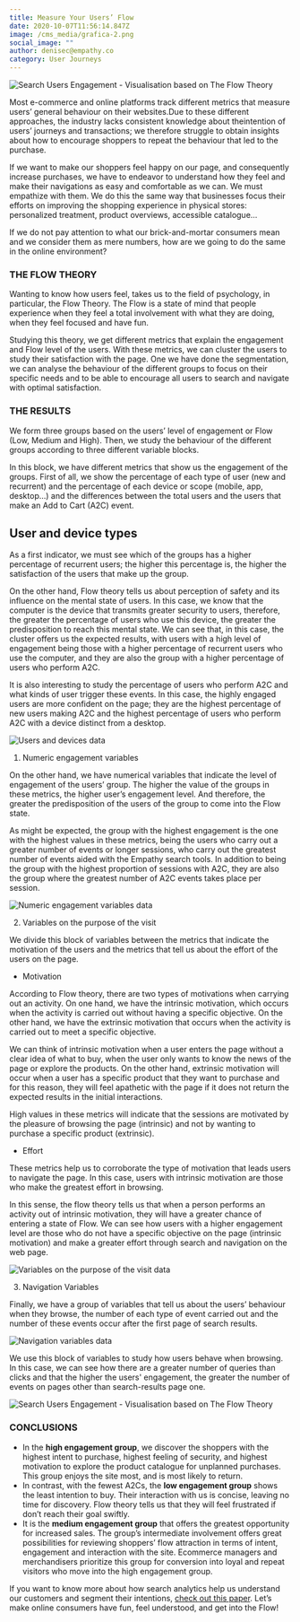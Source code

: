 ```yaml
---
title: Measure Your Users’ Flow
date: 2020-10-07T11:56:14.847Z
image: /cms_media/grafica-2.png
social_image: ""
author: denisec@empathy.co
category: User Journeys
---
```

![Search Users Engagement - Visualisation based on The Flow Theory](/cms_media/users-flow-visualisation.gif "Search Users Engagement - Visualisation based on The Flow Theory")

Most e-commerce and online platforms track different metrics that measure users’ general behaviour on their websites.Due to these different approaches, the industry lacks consistent knowledge about theintention of users’ journeys and transactions; we therefore struggle to obtain insights about how to encourage shoppers to repeat the behaviour that led to the purchase.

If we want to make our shoppers feel happy on our page, and consequently increase purchases, we have to endeavor to understand how they feel and make their navigations as easy and comfortable as we can. We must empathize with them. We do this the same way that businesses focus their efforts on improving the shopping experience in physical stores: personalized treatment, product overviews, accessible catalogue…

If we do not pay attention to what our brick-and-mortar consumers mean and we consider them as mere numbers, how are we going to do the same in the online environment?

### THE FLOW THEORY

Wanting to know how users feel, takes us to the field of psychology, in particular, the Flow Theory. The Flow is a state of mind that people experience when they feel a total involvement with what they are doing, when they feel focused and have fun.

Studying this theory, we get different metrics that explain the engagement and Flow level of the users. With these metrics, we can cluster the users to study their satisfaction with the page. One we have done the segmentation, we can analyse the behaviour of the different groups to focus on their specific needs and to be able to encourage all users to search and navigate with optimal satisfaction.

### THE RESULTS

We form three groups based on the users’ level of engagement or Flow (Low, Medium and High). Then, we study the behaviour of the different groups according to three different variable blocks.

In this block, we have different metrics that show us the engagement of the groups. First of all, we show the percentage of each type of user (new and recurrent) and the percentage of each device or scope (mobile, app, desktop...) and the differences between the total users and the users that make an Add to Cart (A2C) event.

## User and device types

As a first indicator, we must see which of the groups has a higher percentage of recurrent users; the higher this percentage is, the higher the satisfaction of the users that make up the group.

On the other hand, Flow theory tells us about perception of safety and its influence on the mental state of users. In this case, we know that the computer is the device that transmits greater security to users, therefore, the greater the percentage of users who use this device, the greater the predisposition to reach this mental state. We can see that, in this case, the cluster offers us the expected results, with users with a high level of engagement being those with a higher percentage of recurrent users who use the computer, and they are also the group with a higher percentage of users who perform A2C.

It is also interesting to study the percentage of users who perform A2C and what kinds of user trigger these events. In this case, the highly engaged users are more confident on the page; they are the highest percentage of new users making A2C and the highest percentage of users who perform A2C with a device distinct from a desktop.

![Users and devices data](/cms_media/users-and-devices.png "Users and devices")

1. Numeric engagement variables

On the other hand, we have numerical variables that indicate the level of engagement of the users’ group. The higher the value of the groups in these metrics, the higher user’s engagement level. And therefore, the greater the predisposition of the users of the group to come into the Flow state.

As might be expected, the group with the highest engagement is the one with the highest values ​​in these metrics, being the users who carry out a greater number of events or longer sessions, who carry out the greatest number of events aided with the Empathy search tools. In addition to being the group with the highest proportion of sessions with A2C, they are also the group where the greatest number of A2C events takes place per session.

![Numeric engagement variables data](/cms_media/1.-numeric-engagement-variables.png "Numeric engagement variables")

2. Variables on the purpose of the visit

We divide this block of variables between the metrics that indicate the motivation of the users and the metrics that tell us about the effort of the users on the page.

* Motivation

According to Flow theory, there are two types of motivations when carrying out an activity. On one hand, we have the intrinsic motivation, which occurs when the activity is carried out without having a specific objective. On the other hand, we have the extrinsic motivation that occurs when the activity is carried out to meet a specific objective.

We can think of intrinsic motivation when a user enters the page without a clear idea of ​​what to buy, when the user only wants to know the news of the page or explore the products. On the other hand, extrinsic motivation will occur when a user has a specific product that they want to purchase and for this reason, they will feel apathetic with the page if it does not return the expected results in the initial interactions.

High values ​​in these metrics will indicate that the sessions are motivated by the pleasure of browsing the page (intrinsic) and not by wanting to purchase a specific product (extrinsic).

* Effort

These metrics help us to corroborate the type of motivation that leads users to navigate the page. In this case, users with intrinsic motivation are those who make the greatest effort in browsing.

In this sense, the flow theory tells us that when a person performs an activity out of intrinsic motivation, they will have a greater chance of entering a state of Flow. We can see how users with a higher engagement level are those who do not have a specific objective on the page (intrinsic motivation) and make a greater effort through search and navigation on the web page.

![Variables on the purpose of the visit data](/cms_media/2.-variables-on-the-purpose-of-the-visit.png "Variables on the purpose of the visit")

3. Navigation Variables

Finally, we have a group of variables that tell us about the users’ behaviour when they browse, the number of each type of event carried out and the number of these events occur after the first page of search results.

![Navigation variables data](/cms_media/3.-navigation-variables.png "Navigation variables")

We use this block of variables to study how users behave when browsing. In this case, we can see how there are a greater number of queries than clicks and that the higher the users' engagement, the greater the number of events on pages other than search-results page one.

![Search Users Engagement - Visualisation based on The Flow Theory](/cms_media/users-flow-visualisation.gif "Search Users Engagement - Visualisation based on The Flow Theory")

### CONCLUSIONS

* In the **high engagement group**, we discover the shoppers with the highest intent to purchase, highest feeling of security, and highest motivation to explore the product catalogue for unplanned purchases. This group enjoys the site most, and is most likely to return.
* In contrast, with the fewest A2Cs, the **low engagement group** shows the least intention to buy. Their interaction with us is concise, leaving no time for discovery. Flow theory tells us that they will feel frustrated if don’t reach their goal swiftly.
* It is the **medium engagement group** that offers the greatest opportunity for increased sales. The group’s intermediate involvement offers great possibilities for reviewing shoppers’ flow attraction in terms of intent, engagement and interaction with the site. Ecommerce managers and merchandisers prioritize this group for conversion into loyal and repeat visitors who move into the high engagement group.

If you want to know more about how search analytics help us understand our customers and segment their intentions, [check out this paper](https://www.empathy.co/resources/site-search-analytics/). Let’s make online consumers have fun, feel understood, and get into the Flow!
